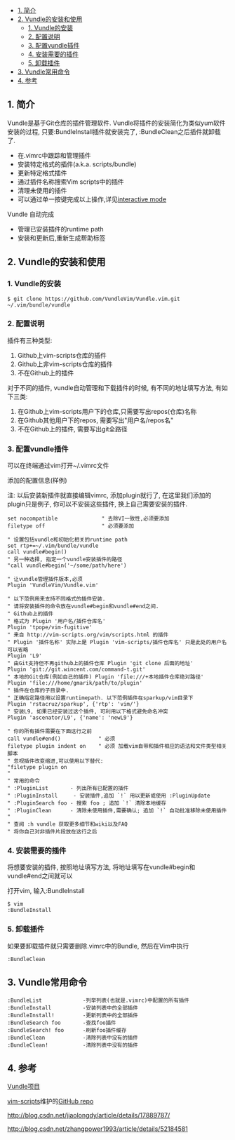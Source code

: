 
<!-- @import "[TOC]" {cmd="toc" depthFrom=1 depthTo=6 orderedList=false} -->

<!-- code_chunk_output -->

- [1. 简介](#1-简介)
- [2. Vundle的安装和使用](#2-vundle的安装和使用)
  - [1. Vundle的安装](#1-vundle的安装)
  - [2. 配置说明](#2-配置说明)
  - [3. 配置vundle插件](#3-配置vundle插件)
  - [4. 安装需要的插件](#4-安装需要的插件)
  - [5. 卸载插件](#5-卸载插件)
- [3. Vundle常用命令](#3-vundle常用命令)
- [4. 参考](#4-参考)

<!-- /code_chunk_output -->
## 1. 简介

Vundle是基于Git仓库的插件管理软件. Vundle将插件的安装简化为类似yum软件安装的过程, 只要:BundleInstall插件就安装完了, :BundleClean之后插件就卸载了. 

- 在.vimrc中跟踪和管理插件
- 安装特定格式的插件(a.k.a. scripts/bundle)
- 更新特定格式插件
- 通过插件名称搜索Vim scripts中的插件
- 清理未使用的插件
- 可以通过单一按键完成以上操作,详见[interactive mode](https://github.com/VundleVim/Vundle.vim/blob/v0.10.2/doc/vundle.txt#L319-L360)

Vundle 自动完成

- 管理已安装插件的runtime path
- 安装和更新后,重新生成帮助标签

## 2. Vundle的安装和使用

### 1. Vundle的安装

```
$ git clone https://github.com/VundleVim/Vundle.vim.git  ~/.vim/bundle/vundle
```

### 2. 配置说明

插件有三种类型: 

1. Github上vim-scripts仓库的插件 
2. Github上非vim-scripts仓库的插件 
3. 不在Github上的插件 

对于不同的插件, vundle自动管理和下载插件的时候, 有不同的地址填写方法, 有如下三类:  

1. 在Github上vim-scripts用户下的仓库,只需要写出repos(仓库)名称 
2. 在Github其他用户下的repos, 需要写出"用户名/repos名" 
3. 不在Github上的插件, 需要写出git全路径

### 3. 配置vundle插件

可以在终端通过vim打开~/.vimrc文件

添加的配置信息(样例) 

注: 以后安装新插件就直接编辑vimrc, 添加plugin就行了, 在这里我们添加的plugin只是例子, 你可以不安装这些插件, 换上自己需要安装的插件. 

```
set nocompatible              " 去除VI一致性,必须要添加
filetype off                  " 必须要添加

" 设置包括vundle和初始化相关的runtime path
set rtp+=~/.vim/bundle/vundle
call vundle#begin()
" 另一种选择, 指定一个vundle安装插件的路径
"call vundle#begin('~/some/path/here')

" 让vundle管理插件版本,必须
Plugin 'VundleVim/Vundle.vim'

" 以下范例用来支持不同格式的插件安装.
" 请将安装插件的命令放在vundle#begin和vundle#end之间.
" Github上的插件
" 格式为 Plugin '用户名/插件仓库名'
Plugin 'tpope/vim-fugitive'
" 来自 http://vim-scripts.org/vim/scripts.html 的插件
" Plugin '插件名称' 实际上是 Plugin 'vim-scripts/插件仓库名' 只是此处的用户名可以省略
Plugin 'L9'
" 由Git支持但不再github上的插件仓库 Plugin 'git clone 后面的地址'
Plugin 'git://git.wincent.com/command-t.git'
" 本地的Git仓库(例如自己的插件) Plugin 'file:///+本地插件仓库绝对路径'
Plugin 'file:///home/gmarik/path/to/plugin'
" 插件在仓库的子目录中.
" 正确指定路径用以设置runtimepath. 以下范例插件在sparkup/vim目录下
Plugin 'rstacruz/sparkup', {'rtp': 'vim/'}
" 安装L9, 如果已经安装过这个插件, 可利用以下格式避免命名冲突
Plugin 'ascenator/L9', {'name': 'newL9'}

" 你的所有插件需要在下面这行之前
call vundle#end()            " 必须
filetype plugin indent on    " 必须 加载vim自带和插件相应的语法和文件类型相关脚本
" 忽视插件改变缩进,可以使用以下替代:
"filetype plugin on
"
" 常用的命令
" :PluginList       - 列出所有已配置的插件
" :PluginInstall     - 安装插件,追加 `!` 用以更新或使用 :PluginUpdate
" :PluginSearch foo - 搜索 foo ; 追加 `!` 清除本地缓存
" :PluginClean      - 清除未使用插件,需要确认; 追加 `!` 自动批准移除未使用插件
"
" 查阅 :h vundle 获取更多细节和wiki以及FAQ
" 将你自己对非插件片段放在这行之后
```

### 4. 安装需要的插件

将想要安装的插件, 按照地址填写方法, 将地址填写在vundle#begin和vundle#end之间就可以

打开vim, 输入:BundleInstall 

```
$ vim
:BundleInstall 
```

### 5. 卸载插件

如果要卸载插件就只需要删除.vimrc中的Bundle, 然后在Vim中执行

```
:BundleClean
```

## 3. Vundle常用命令

```
:BundleList             -列举列表(也就是.vimrc)中配置的所有插件  
:BundleInstall          -安装列表中的全部插件  
:BundleInstall!         -更新列表中的全部插件  
:BundleSearch foo       -查找foo插件  
:BundleSearch! foo      -刷新foo插件缓存  
:BundleClean            -清除列表中没有的插件  
:BundleClean!           -清除列表中没有的插件 
```

## 4. 参考

[Vundle项目](https://github.com/gmarik/vundle)

[vim-scripts](http://vim-scripts.org/)维护的[GitHub repo](https://github.com/vim-scripts)

http://blog.csdn.net/jiaolongdy/article/details/17889787/

http://blog.csdn.net/zhangpower1993/article/details/52184581
